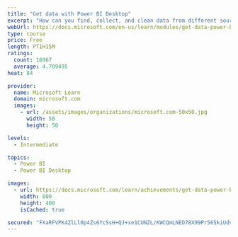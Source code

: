 ```yaml
---
title: "Get data with Power BI Desktop"
excerpt: "How can you find, collect, and clean data from different sources? Power BI is a tool for making sense of your data. You will learn tricks to make data-gathering easier."
webUrl: https://docs.microsoft.com/en-us/learn/modules/get-data-power-bi/
type: course
price: Free
length: PT1H15M
ratings:
  count: 16967
  average: 4.709495
heat: 84

provider:
  name: Microsoft Learn
  domain: microsoft.com
  images:
    - url: /assets/images/organizations/microsoft.com-50x50.jpg
      width: 50
      height: 50

levels:
  - Intermediate

topics:
  - Power BI
  - Power BI Desktop

images:
  - url: https://docs.microsoft.com/learn/achievements/get-data-power-bi-desktop-social.png
    width: 800
    height: 400
    isCached: true

secured: "FXaRFVPK4ZlLl0p4Zs6YcSsH+QJ+xe1CUNZL/KWCQmLNED78X99Pr565kiUdvfM5CitTCpLOScft6E4yLIaIVcQAOkpa4A1HCtSpmRLVmPwiAxXjtREIHC6q1LyoYL7kenIQClQr6PiYeMQKmvTyIsRkPvV0uoJpZ0ZQz/XYHpjVjHbYIvn3n+VupD2/D6jv9E4SZwhbgpHtun35mWZcn7GaRKYdGaNpm3GP02VvzZVz3JAXvtEuo6YA8+xTv0y2xKpbh4JFo0PnK85YwmNfpugDW11+42qTKA2/u8b2itUV8LtFMv+dBlaQuu3CbFjqUpwuZb2YIEBGjNXkbghlMzWnK8Mry4QCZqQg9IYBDBZ/cwuGTVp+HvmC4ngIPIMXGyTXGLThw32hgeG+Mjzcrpnsd5q+v0iPHIAKsjEjIX3JPUbKBqk3gwlgBAHPnkn2;svNE1eU/PXT+r5hWtiRi6g=="
---
```


